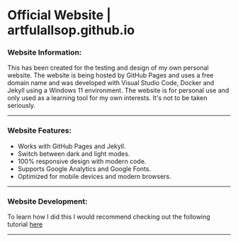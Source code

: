 
# Official Website | artfulallsop.github.io

### Website Information:

This has been created for the testing and design of my own personal website. The website is being hosted by GitHub Pages and uses a free domain name and was developed with Visual Studio Code, Docker and Jekyll using a Windows 11 environment. The website is for personal use and only used as a learning tool for my own interests. It's not to be taken seriously.

* * *

### Website Features:

- Works with GitHub Pages and Jekyll.
- Switch between dark and light modes.
- 100% responsive design with modern code.
- Supports Google Analytics and Google Fonts.
- Optimized for mobile devices and modern browsers.

* * *

### Website Development:

To learn how I did this I would recommend checking out the following tutorial [here](https://github.com/BillRaymond/my-jekyll-docker-website)

* * *

